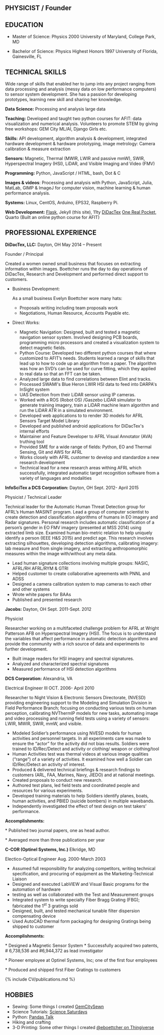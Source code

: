 
## PHYSICIST / Founder

## EDUCATION

* Master of Science: Physics 2000
  University of Maryland, College Park, MD

* Bachelor of Science: Physics Highest Honors 1997
  University of Florida, Gainesville, FL

## TECHNICAL SKILLS


Wide range of skills that enabled her to jump into any project ranging from data processing and analysis (messy data on low performance computers) to sensor system development.  She has a passion for developing prototypes, learning new skill and sharing her knowledge.
 

**Data Science:** Processing and analysis large data 

**Teaching:** Developed and taught two python courses for AFIT: data visualization and numerical analysis. Volunteers to promote STEM by giving free workshops: GEM City ML/AI, Django Girls etc.

**Skills:** API development, algorithm analysis & development, integrated hardware development & hardware prototyping,  image metrology: Camera calibration & measure extraction

**Sensors:** Magnetic, Thermal (MWIR, LWIR and passive mmW), SWIR,
Hyperspectral Imagery (HSI), LiDAR, and Visible Imaging and Video (FMV)

**Programming:** Python, JavaScript / HTML, bash, Dot & C

**Images & videos**: Processing and analysis with Python, JavaScript,
Julia, MatLab, GIMP & ImageJ for computer vision, machine learning &
human performance analysis.

**Systems:** Linux, CentOS, Arduino, EPS32, Raspberry Pi.

**Web Development:** [Flask](https://www.onetwentyone.com), Jekyll (this site), 11ty [DiDacTex](https://www.DiDacTex.com) 
     [One Real Pocket](https://www.onerealpocket.com), Quarto (Built an online python course for AFIT)

## PROFESSIONAL EXPERIENCE

**DiDacTex, LLC:** Dayton, OH May 2014 – Present


Founder / Principal

Created a women owned small business that focuses on extracting
information within images. Boettcher runs the day to day operations of
DiDacTex, Research and Development and performed direct support to
customers.

-   Business Development:

    As a small business Evelyn Boettcher wore many hats:

    -   Proposals writing including team proposals work
    -   Negotiations, Human Resource, Accounts Payable etc.

-   Direct Works:

    -   Magnetic Navigation: Designed, built and tested a magnetic
        navigation sensor system. Involved designing PCB boards,
        programming micro processors and created a visualization system
        to detect magnetic fields.
    -   Python Course: Developed two different python courses that where customized to AFIT’s needs. Students learned a range of skills that lead up to how to code up an algorithm from a paper. The algorithm was how an SVD’s can be used for curve fitting, which they applied to real data so that an FFT can be taken.
    -   Analyzed large data to find correlations between Elint and
        tracks.
    -   Processed SWAMI's Blue Heron LWIR HSI data to feed into DARPA's
        InSight system
    -   UAS Detection from their LiDAR sensor using IP cameras.
    -   Worked with a ROS (Robot OS) /Gaszebo LiDAR simulator to
        generate training imagery, train a LiDAR machine learn algorithm and run the LiDAR
        ATR in a simulated environment.
    -   Developed web applications to to render 3D models for AFRL
        Sensors Target Model Library
    -   Developed and published android applications for DiDacTex's
        internal efforts
    -   Maintainer and Feature Developer to AFRL Visual Annotator (AVA)
        truthing tool
    -   Provided SME for a wide range of fields: Python, EO and Thermal
        Sensing, Git and AWS for AFRL
    -   Works closely with AFRL customer to develop and standardize a
        new research development
    -   Technical lead for a new research areas withing AFRL which
        successfully, integrated automatic target recognition software
        from a variety of languages and modalities

**InfoSciTex a DCS Corporation:** Dayton, OH Sept. 2012- April 2015

Physicist / Technical Leader

Technical leader for the Automatic Human Threat Detection group for
AFRL’s Human MASINT program. Lead a group of computer scientist to
create detection and classification algorithms of humans in EO imagery
and Radar signatures. Personal research includes automatic
classification of a person’s gender in EO FMV imagery (presented at MSS
2014) using extracted limb size. Examined human bio-metric relation to
help uniquely identify a person (IEEE H&S 2015) and predict age. This
research involves extracting silhouettes, developing detection
algorithms, calibrating imagery: lab measure and from single imagery,
and extracting anthropomorphic measures within the image with/without
any meta data.

-   Lead human signature collections involving multiple groups: NASIC,
    AFRL/RH AFRL/RYM & GTRI
-   Helped customer to create collaborative agreements with PNNL and
    ADSS
-   Designed a camera calibration system to map cameras to each other
    and other systems
-   Wrote white papers for BAAs
-   Published and presented research

**Jacobs:** Dayton, OH Sept. 2011-Sept. 2012

Physicist

Researcher working on a multifaceted challenge problem for AFRL at
Wright Patterson AFB on Hyperspectral Imagery (HSI). The focus is to
understand the variables that affect performance in automatic detection
algorithms and provide the community with a rich source of data and
experiments to further development.

-   Built image readers for HSI imagery and spectral signatures.
-   Analyzed and characterized spectral signatures
-   Measured performance of HSI detection algorithms

**DCS Corporation:** Alexandria, VA 

Electrical Engineer III OCT. 2006- April 2010

Researcher to Night Vision & Electronic Sensors Directorate, (NVESD)
providing engineering support to the Modeling and Simulation Division in
Field Performance Branch; focusing on conducting various tests on human
perception, calibrating NVThermIP models for new tasks, automating image
and video processing and running field tests using a variety of sensors:
LWIR, MWIR, SWIR, mmW, and visible.

-   Modeled Soldier’s performance using NVESD models for human
    activities and personnel targets. In all experiments care was made
    to ensure the “actor” for the activity did not bias results.
    Soldiers were trained to ID/Rec/Detect and activity or clothing/
    weapon or clothing/tool
-   Human Activities test was thermal videos at various image qualities
    (“range”) of a variety of activities. It examined how well a Soldier
    can ID/Rec/Detect an activity of interest.
-   Produced & delivered technical briefings & research findings to
    customers (ARL, FAA, Marines, Navy, JIEDO) and at national meetings.
-   Created proposals to conduct new research.
-   Authored test plans, led field tests and coordinated people and
    resources for various experiments.
-   Developed training materials to help Soldiers identify planes,
    boats, human activities, and PBIED (suicide bombers) in multiple
    wavebands.
-   Independently investigated the effect of test design on test takers’
    performance.

**Accomplishments:**

\* Published two journal papers, one as head author.

\* Averaged more than three publications per year

**C-COR (Optinel Systems, Inc.)** Elkridge, MD

Electico-Optical Engineer Aug. 2000-March 2003

-   Assumed full responsibility for analyzing  competitors,
    writing technical specification, and procuring of equipment
    as the Marketing-Technical Liaison
-   Designed and executed LabVIEW and Visual Basic programs for
    the automation of hardware
-   testing as well as collaborated with the Test and
    Measurement groups
-   Integrated system to write specialty Fiber Bragg Grating
    (FBG); fabricated the 1<sup>st</sup> 3 gratings sold
-   Designed, built, and tested mechanical tunable filter
    dispersion compensating device
-   Used AutoCAD thermal form packaging for designing Gratings
    being shipped to customer

**Accomplishments:**

\* Designed a Magnetic Sensor System
\* Successfully acquired two patents, \# 6,738,536 and \#6,944,372 as
lead investigator

\* Pioneer employee at Optinel Systems, Inc; one of the first four
employees

\* Produced and shipped first Fiber Gratings to customers


{% include CV/publications.md %}


## HOBBIES

* Sewing: Some things I created [GemCitySewn](https://www.instructables.com/member/Gem+City+Sewn/)
* Science Tutorials: [Science Saturdays](https://ejboettcher.github.io/ScienceSat_MommyStyle/)
* Python: [Pandas Talk](https://www.youtube.com/watch?v=OJIa7UkRteI)
* Hiking and crafting
* 3-D Printing: Some other things I created [@eboettcher on Thingiverse](https://www.thingiverse.com/eboettcher/designs)
